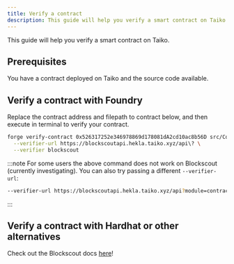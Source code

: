 ```yaml
---
title: Verify a contract
description: This guide will help you verify a smart contract on Taiko.
---
```


This guide will help you verify a smart contract on Taiko.

## Prerequisites

You have a contract deployed on Taiko and the source code available.

## Verify a contract with Foundry

Replace the contract address and filepath to contract below, and then execute in terminal to verify your contract.

```bash
forge verify-contract 0x526317252e346978869d178081dA2cd10ac8b56D src/Counter.sol:Counter \
  --verifier-url https://blockscoutapi.hekla.taiko.xyz/api\? \
  --verifier blockscout
```

:::note
For some users the above command does not work on Blockscout (currently investigating). You can also try passing a different `--verifier-url`:

```bash "https://blockscoutapi.hekla.taiko.xyz/api?module=contract&action=verify"
--verifier-url https://blockscoutapi.hekla.taiko.xyz/api?module=contract&action=verify
```

:::

## Verify a contract with Hardhat or other alternatives

Check out the Blockscout docs <a href="https://docs.blockscout.com/for-users/verifying-a-smart-contract" target="_blank" rel="noopener noreferrer">here</a>!
